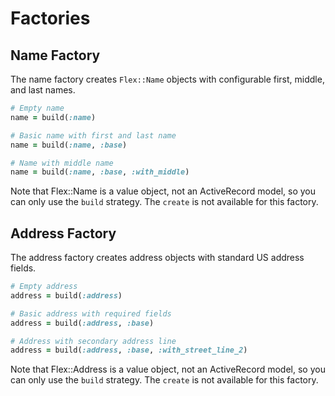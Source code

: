 # Factories

## Name Factory

The name factory creates `Flex::Name` objects with configurable first, middle, and last names.

```ruby
# Empty name
name = build(:name)

# Basic name with first and last name
name = build(:name, :base)

# Name with middle name
name = build(:name, :base, :with_middle)
```

Note that Flex::Name is a value object, not an ActiveRecord model, so you can only use the `build` strategy. The `create` is not available for this factory.

## Address Factory

The address factory creates address objects with standard US address fields.

```ruby
# Empty address
address = build(:address)

# Basic address with required fields
address = build(:address, :base)

# Address with secondary address line
address = build(:address, :base, :with_street_line_2)
```

Note that Flex::Address is a value object, not an ActiveRecord model, so you can only use the `build` strategy. The `create` is not available for this factory.
